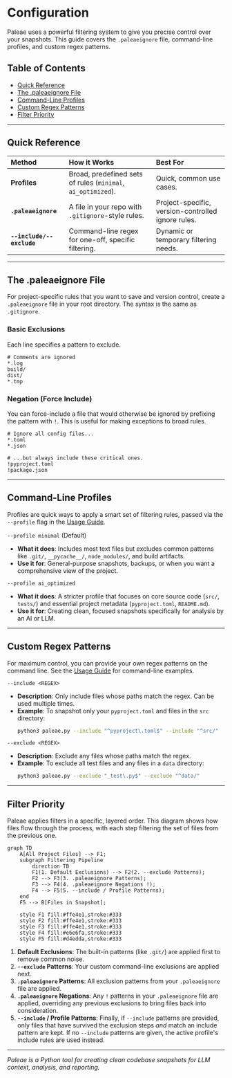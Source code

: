 # Configuration

Paleae uses a powerful filtering system to give you precise control over your snapshots. This guide covers the `.paleaeignore` file, command-line profiles, and custom regex patterns.

## Table of Contents
- [Quick Reference](#quick-reference)
- [The .paleaeignore File](#the-paleaeignore-file)
- [Command-Line Profiles](#command-line-profiles)
- [Custom Regex Patterns](#custom-regex-patterns)
- [Filter Priority](#filter-priority)

---

## Quick Reference

| Method | How it Works | Best For |
| :--- | :--- | :--- |
| **Profiles** | Broad, predefined sets of rules (`minimal`, `ai_optimized`). | Quick, common use cases. |
| **`.paleaeignore`** | A file in your repo with `.gitignore`-style rules. | Project-specific, version-controlled ignore rules. |
| **`--include/--exclude`** | Command-line regex for one-off, specific filtering. | Dynamic or temporary filtering needs. |

---

## The .paleaeignore File

For project-specific rules that you want to save and version control, create a `.paleaeignore` file in your root directory. The syntax is the same as `.gitignore`.

### Basic Exclusions
Each line specifies a pattern to exclude.
```
# Comments are ignored
*.log
build/
dist/
*.tmp
```

### Negation (Force Include)
You can force-include a file that would otherwise be ignored by prefixing the pattern with `!`. This is useful for making exceptions to broad rules.

```
# Ignore all config files...
*.toml
*.json

# ...but always include these critical ones.
!pyproject.toml
!package.json
```

---

## Command-Line Profiles

Profiles are quick ways to apply a smart set of filtering rules, passed via the `--profile` flag in the [Usage Guide](Usage-Guide).

`--profile minimal` (Default)
- **What it does**: Includes most text files but excludes common patterns like `.git/`, `__pycache__/`, `node_modules/`, and build artifacts.
- **Use it for**: General-purpose snapshots, backups, or when you want a comprehensive view of the project.

`--profile ai_optimized`
- **What it does**: A stricter profile that focuses on core source code (`src/`, `tests/`) and essential project metadata (`pyproject.toml`, `README.md`).
- **Use it for**: Creating clean, focused snapshots specifically for analysis by an AI or LLM.

---

## Custom Regex Patterns

For maximum control, you can provide your own regex patterns on the command line. See the [Usage Guide](Usage-Guide) for command-line examples.

`--include <REGEX>`
- **Description**: Only include files whose paths match the regex. Can be used multiple times.
- **Example**: To snapshot only your `pyproject.toml` and files in the `src` directory:
  ```bash
  python3 paleae.py --include "^pyproject\.toml$" --include "^src/"
  ```

`--exclude <REGEX>`
- **Description**: Exclude any files whose paths match the regex.
- **Example**: To exclude all test files and any files in a `data` directory:
  ```bash
  python3 paleae.py --exclude "_test\.py$" --exclude "^data/"
  ```

---

## Filter Priority

Paleae applies filters in a specific, layered order. This diagram shows how files flow through the process, with each step filtering the set of files from the previous one.

```mermaid
graph TD
    A[All Project Files] --> F1;
    subgraph Filtering Pipeline
        direction TB
        F1(1. Default Exclusions) --> F2(2. --exclude Patterns);
        F2 --> F3(3. .paleaeignore Patterns);
        F3 --> F4(4. .paleaeignore Negations !);
        F4 --> F5(5. --include / Profile Patterns);
    end
    F5 --> B[Files in Snapshot];

    style F1 fill:#ffe4e1,stroke:#333
    style F2 fill:#ffe4e1,stroke:#333
    style F3 fill:#ffe4e1,stroke:#333
    style F4 fill:#e6e6fa,stroke:#333
    style F5 fill:#d4edda,stroke:#333
```

1.  **Default Exclusions**: The built-in patterns (like `.git/`) are applied first to remove common noise.
2.  **`--exclude` Patterns**: Your custom command-line exclusions are applied next.
3.  **`.paleaeignore` Patterns**: All exclusion patterns from your `.paleaeignore` file are applied.
4.  **`.paleaeignore` Negations**: Any `!` patterns in your `.paleaeignore` file are applied, overriding any previous exclusions to bring files back into consideration.
5.  **`--include` / Profile Patterns**: Finally, if `--include` patterns are provided, only files that have survived the exclusion steps *and* match an include pattern are kept. If no `--include` patterns are given, the active profile's include rules are used instead.

---
*Paleae is a Python tool for creating clean codebase snapshots for LLM context, analysis, and reporting.*

